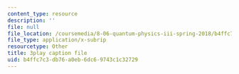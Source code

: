 ```yaml
---
content_type: resource
description: ''
file: null
file_location: /coursemedia/8-06-quantum-physics-iii-spring-2018/b4ffc7c3db76a0eb6dc69743c1c32729_PAlB9kA7c-s.srt
file_type: application/x-subrip
resourcetype: Other
title: 3play caption file
uid: b4ffc7c3-db76-a0eb-6dc6-9743c1c32729
---
```

